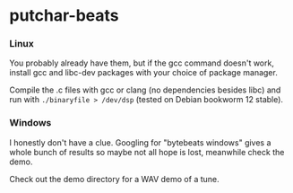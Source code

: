 # putchar-beats

### Linux

You probably already have them, but if the gcc command doesn't work, install gcc and libc-dev packages with your choice of package manager.

Compile the .c files with gcc or clang (no dependencies besides libc) and run with `./binaryfile > /dev/dsp` (tested on Debian bookworm 12 stable).

### Windows

I honestly don't have a clue. Googling for "bytebeats windows" gives a whole bunch of results so maybe not all hope is lost, meanwhile check the demo.

Check out the demo directory for a WAV demo of a tune.
